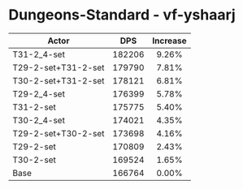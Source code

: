 # Dungeons-Standard - vf-yshaarj
| Actor | DPS | Increase |
|---|:---:|:---:|
|T31-2_4-set|182206|9.26%|
|T29-2-set+T31-2-set|179790|7.81%|
|T30-2-set+T31-2-set|178121|6.81%|
|T29-2_4-set|176399|5.78%|
|T31-2-set|175775|5.40%|
|T30-2_4-set|174021|4.35%|
|T29-2-set+T30-2-set|173698|4.16%|
|T29-2-set|170809|2.43%|
|T30-2-set|169524|1.65%|
|Base|166764|0.00%|
